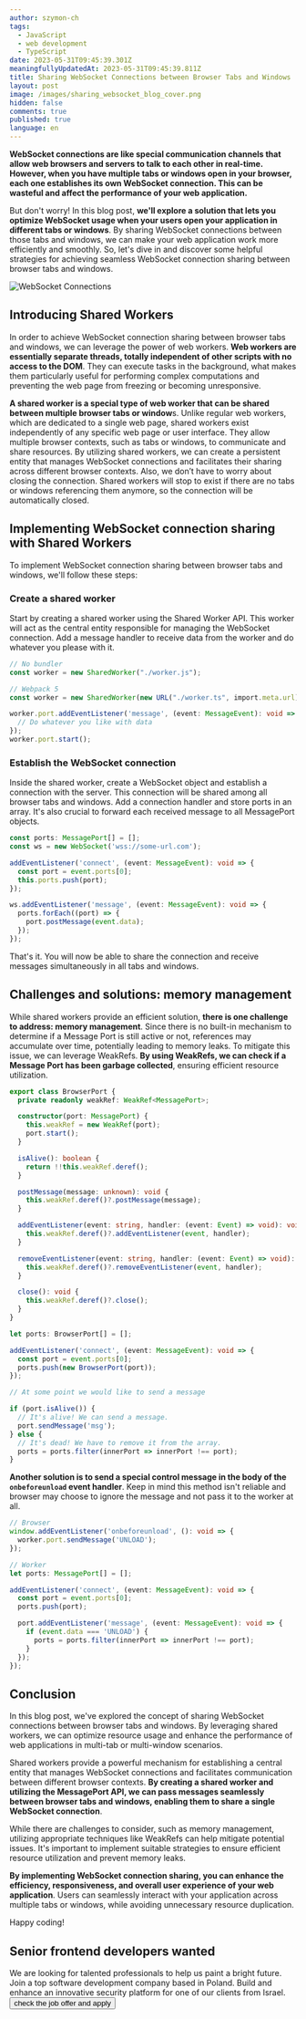 ```yaml
---
author: szymon-ch
tags:
  - JavaScript
  - web development
  - TypeScript
date: 2023-05-31T09:45:39.301Z
meaningfullyUpdatedAt: 2023-05-31T09:45:39.811Z
title: Sharing WebSocket Connections between Browser Tabs and Windows
layout: post
image: /images/sharing_websocket_blog_cover.png
hidden: false
comments: true
published: true
language: en
---
```

**WebSocket connections are like special communication channels that allow web browsers and servers to talk to each other in real-time. However, when you have multiple tabs or windows open in your browser, each one establishes its own WebSocket connection. This can be wasteful and affect the performance of your web application.**

But don't worry! In this blog post, **we'll explore a solution that lets you optimize WebSocket usage when your users open your application in different tabs or windows**. By sharing WebSocket connections between those tabs and windows, we can make your web application work more efficiently and smoothly. So, let's dive in and discover some helpful strategies for achieving seamless WebSocket connection sharing between browser tabs and windows.

<div class="image"><img src="/images/websocket_blog_cover-1-.png" alt="WebSocket Connections" title="WebSocket Connections"  /> </div>

## Introducing Shared Workers

In order to achieve WebSocket connection sharing between browser tabs and windows, we can leverage the power of web workers. **Web workers are essentially separate threads, totally independent of other scripts with no access to the DOM**. They can execute tasks in the background, what makes them particularly useful for performing complex computations and preventing the web page from freezing or becoming unresponsive.

**A shared worker is a special type of web worker that can be shared between multiple browser tabs or window**s. Unlike regular web workers, which are dedicated to a single web page, shared workers exist independently of any specific web page or user interface. They allow multiple browser contexts, such as tabs or windows, to communicate and share resources. By utilizing shared workers, we can create a persistent entity that manages WebSocket connections and facilitates their sharing across different browser contexts. Also, we don’t have to worry about closing the connection. Shared workers will stop to exist if there are no tabs or windows referencing them anymore, so the connection will be automatically closed.

## Implementing WebSocket connection sharing with Shared Workers

To implement WebSocket connection sharing between browser tabs and windows, we'll follow these steps:

### Create a shared worker

Start by creating a shared worker using the Shared Worker API. This worker will act as the central entity responsible for managing the WebSocket connection. Add a message handler to receive data from the worker and do whatever you please with it. 

```typescript
// No bundler
const worker = new SharedWorker("./worker.js");

// Webpack 5
const worker = new SharedWorker(new URL("./worker.ts", import.meta.url));

worker.port.addEventListener('message', (event: MessageEvent): void => {
  // Do whatever you like with data
});
worker.port.start();
```

### Establish the WebSocket connection

Inside the shared worker, create a WebSocket object and establish a connection with the server. This connection will be shared among all browser tabs and windows. Add a connection handler and store ports in an array. It's also crucial to forward each received message to all MessagePort objects.

```typescript
const ports: MessagePort[] = [];
const ws = new WebSocket('wss://some-url.com');

addEventListener('connect', (event: MessageEvent): void => {
  const port = event.ports[0];
  this.ports.push(port);
});

ws.addEventListener('message', (event: MessageEvent): void => {
  ports.forEach((port) => {
    port.postMessage(event.data);
  });
});
```

That's it. You will now be able to share the connection and receive messages simultaneously in all tabs and windows.

## Challenges and solutions: memory management

While shared workers provide an efficient solution, **there is one challenge to address: memory management**. Since there is no built-in mechanism to determine if a Message Port is still active or not, references may accumulate over time, potentially leading to memory leaks. To mitigate this issue, we can leverage WeakRefs. **By using WeakRefs, we can check if a Message Port has been garbage collected**, ensuring efficient resource utilization.

```typescript
export class BrowserPort {
  private readonly weakRef: WeakRef<MessagePort>;

  constructor(port: MessagePort) {
    this.weakRef = new WeakRef(port);
    port.start();
  }

  isAlive(): boolean {
    return !!this.weakRef.deref();
  }

  postMessage(message: unknown): void {
    this.weakRef.deref()?.postMessage(message);
  }

  addEventListener(event: string, handler: (event: Event) => void): void {
    this.weakRef.deref()?.addEventListener(event, handler);
  }

  removeEventListener(event: string, handler: (event: Event) => void): void {
    this.weakRef.deref()?.removeEventListener(event, handler);
  }

  close(): void {
    this.weakRef.deref()?.close();
  }
}

let ports: BrowserPort[] = [];

addEventListener('connect', (event: MessageEvent): void => {
  const port = event.ports[0];
  ports.push(new BrowserPort(port));
});

// At some point we would like to send a message

if (port.isAlive()) {
  // It's alive! We can send a message.
  port.sendMessage('msg');
} else {
  // It's dead! We have to remove it from the array.
  ports = ports.filter(innerPort => innerPort !== port); 
}
```

**Another solution is to send a special control message in the body of the `onbeforeunload` event handler**. Keep in mind this method isn't reliable and browser may choose to ignore the message and not pass it to the worker at all.

```typescript
// Browser
window.addEventListener('onbeforeunload', (): void => {
  worker.port.sendMessage('UNLOAD');
});

// Worker
let ports: MessagePort[] = [];

addEventListener('connect', (event: MessageEvent): void => {
  const port = event.ports[0];
  ports.push(port);

  port.addEventListener('message', (event: MessageEvent): void => {
    if (event.data === 'UNLOAD') {
      ports = ports.filter(innerPort => innerPort !== port); 
    }
  });
});
```

## Conclusion

In this blog post, we've explored the concept of sharing WebSocket connections between browser tabs and windows. By leveraging shared workers, we can optimize resource usage and enhance the performance of web applications in multi-tab or multi-window scenarios.

Shared workers provide a powerful mechanism for establishing a central entity that manages WebSocket connections and facilitates communication between different browser contexts. **By creating a shared worker and utilizing the MessagePort API, we can pass messages seamlessly between browser tabs and windows, enabling them to share a single WebSocket connection**.

While there are challenges to consider, such as memory management, utilizing appropriate techniques like WeakRefs can help mitigate potential issues. It's important to implement suitable strategies to ensure efficient resource utilization and prevent memory leaks.

**By implementing WebSocket connection sharing, you can enhance the efficiency, responsiveness, and overall user experience of your web application**. Users can seamlessly interact with your application across multiple tabs or windows, while avoiding unnecessary resource duplication.

Happy coding!

<div class='block-button'><h2>Senior frontend developers wanted</h2><div>We are looking for talented professionals to help us paint a bright future. Join a top software development company based in Poland. Build and enhance an innovative security platform for one of our clients from Israel.</div><a href="/jobs/senior-frontend-developer/"><button>check the job offer and apply</button></a></div>
